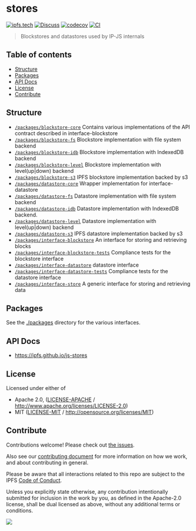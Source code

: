 # stores <!-- omit in toc -->

[![ipfs.tech](https://img.shields.io/badge/project-IPFS-blue.svg?style=flat-square)](https://ipfs.tech)
[![Discuss](https://img.shields.io/discourse/https/discuss.ipfs.tech/posts.svg?style=flat-square)](https://discuss.ipfs.tech)
[![codecov](https://img.shields.io/codecov/c/github/ipfs/js-stores.svg?style=flat-square)](https://codecov.io/gh/ipfs/js-stores)
[![CI](https://img.shields.io/github/actions/workflow/status/ipfs/js-stores/js-test-and-release.yml?branch=main\&style=flat-square)](https://github.com/ipfs/js-stores/actions/workflows/js-test-and-release.yml?query=branch%3Amain)

> Blockstores and datastores used by IP-JS internals

## Table of contents <!-- omit in toc -->

- [Structure](#structure)
- [Packages](#packages)
- [API Docs](#api-docs)
- [License](#license)
- [Contribute](#contribute)

## Structure

- [`/packages/blockstore-core`](./packages/blockstore-core) Contains various implementations of the API contract described in interface-blockstore
- [`/packages/blockstore-fs`](./packages/blockstore-fs) Blockstore implementation with file system backend
- [`/packages/blockstore-idb`](./packages/blockstore-idb) Blockstore implementation with IndexedDB backend
- [`/packages/blockstore-level`](./packages/blockstore-level) Blockstore implementation with level(up|down) backend
- [`/packages/blockstore-s3`](./packages/blockstore-s3) IPFS blockstore implementation backed by s3
- [`/packages/datastore-core`](./packages/datastore-core) Wrapper implementation for interface-datastore
- [`/packages/datastore-fs`](./packages/datastore-fs) Datastore implementation with file system backend
- [`/packages/datastore-idb`](./packages/datastore-idb) Datastore implementation with IndexedDB backend.
- [`/packages/datastore-level`](./packages/datastore-level) Datastore implementation with level(up|down) backend
- [`/packages/datastore-s3`](./packages/datastore-s3) IPFS datastore implementation backed by s3
- [`/packages/interface-blockstore`](./packages/interface-blockstore) An interface for storing and retrieving blocks
- [`/packages/interface-blockstore-tests`](./packages/interface-blockstore-tests) Compliance tests for the blockstore interface
- [`/packages/interface-datastore`](./packages/interface-datastore) datastore interface
- [`/packages/interface-datastore-tests`](./packages/interface-datastore-tests) Compliance tests for the datastore interface
- [`/packages/interface-store`](./packages/interface-store) A generic interface for storing and retrieving data

## Packages

See the [./packages](./packages) directory for the various interfaces.

## API Docs

- <https://ipfs.github.io/js-stores>

## License

Licensed under either of

- Apache 2.0, ([LICENSE-APACHE](LICENSE-APACHE) / <http://www.apache.org/licenses/LICENSE-2.0>)
- MIT ([LICENSE-MIT](LICENSE-MIT) / <http://opensource.org/licenses/MIT>)

## Contribute

Contributions welcome! Please check out [the issues](https://github.com/ipfs/js-stores/issues).

Also see our [contributing document](https://github.com/ipfs/community/blob/master/CONTRIBUTING_JS.md) for more information on how we work, and about contributing in general.

Please be aware that all interactions related to this repo are subject to the IPFS [Code of Conduct](https://github.com/ipfs/community/blob/master/code-of-conduct.md).

Unless you explicitly state otherwise, any contribution intentionally submitted for inclusion in the work by you, as defined in the Apache-2.0 license, shall be dual licensed as above, without any additional terms or conditions.

[![](https://cdn.rawgit.com/jbenet/contribute-ipfs-gif/master/img/contribute.gif)](https://github.com/ipfs/community/blob/master/CONTRIBUTING.md)
